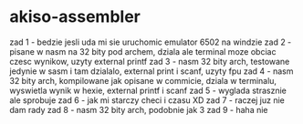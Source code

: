 # akiso-assembler
zad 1 - bedzie jesli uda mi sie uruchomic emulator 6502 na windzie
zad 2 - pisane w nasm na 32 bity pod archem, dziala ale terminal moze obciac czesc wynikow, uzyty external printf
zad 3 - nasm 32 bity arch, testowane jedynie w sasm i tam dzialalo, external print i scanf, uzyty fpu
zad 4 - nasm 32 bity arch, kompilowane jak opisane w commicie, dziala w terminalu, wyswietla wynik w hexie, external printf i scanf
zad 5 - wyglada strasznie ale sprobuje
zad 6 - jak mi starczy checi i czasu XD
zad 7 - raczej juz nie dam rady
zad 8 - nasm 32 bity arch, podobnie jak 3
zad 9 - haha nie
